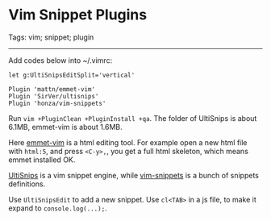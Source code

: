 # Vim Snippet Plugins
Tags: vim; snippet; plugin

------

Add codes below into ~/.vimrc:

    let g:UltiSnipsEditSplit='vertical'

    Plugin 'mattn/emmet-vim'
    Plugin 'SirVer/ultisnips'
    Plugin 'honza/vim-snippets'

Run `vim +PluginClean +PluginInstall +qa`.
The folder of UltiSnips is about 6.1MB, emmet-vim is about 1.6MB.

Here [emmet-vim](https://github.com/mattn/emmet-vim) is a html editing tool.
For example open a new html file with `html:5`, and press `<C-y>,`,
you get a full html skeleton, which means emmet installed OK.

[UltiSnips](https://github.com/sirver/ultisnips) is a vim snippet engine,
while [vim-snippets](https://github.com/honza/vim-snippets) is a bunch of 
snippets definitions.

Use `UltiSnipsEdit` to add a new snippet.
Use `cl<TAB>` in a js file, to make it expand to `console.log(...);`.
